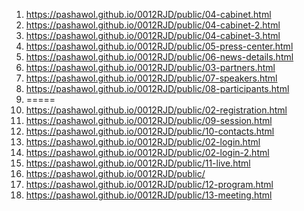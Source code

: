 <!-- https://github.com/pashawol/0012RJD -->
1. <https://pashawol.github.io/0012RJD/public/04-cabinet.html>
1. <https://pashawol.github.io/0012RJD/public/04-cabinet-2.html>
1. <https://pashawol.github.io/0012RJD/public/04-cabinet-3.html>
1. <https://pashawol.github.io/0012RJD/public/05-press-center.html>
1. <https://pashawol.github.io/0012RJD/public/06-news-details.html>
1. <https://pashawol.github.io/0012RJD/public/03-partners.html>
1. <https://pashawol.github.io/0012RJD/public/07-speakers.html>
1. <https://pashawol.github.io/0012RJD/public/08-participants.html>
1. =====
1. <https://pashawol.github.io/0012RJD/public/02-registration.html>
1. <https://pashawol.github.io/0012RJD/public/09-session.html>
1. <https://pashawol.github.io/0012RJD/public/10-contacts.html>
1. <https://pashawol.github.io/0012RJD/public/02-login.html>
1. <https://pashawol.github.io/0012RJD/public/02-login-2.html>
1. <https://pashawol.github.io/0012RJD/public/11-live.html>
2. <https://pashawol.github.io/0012RJD/public/>
1. <https://pashawol.github.io/0012RJD/public/12-program.html>
1. <https://pashawol.github.io/0012RJD/public/13-meeting.html>